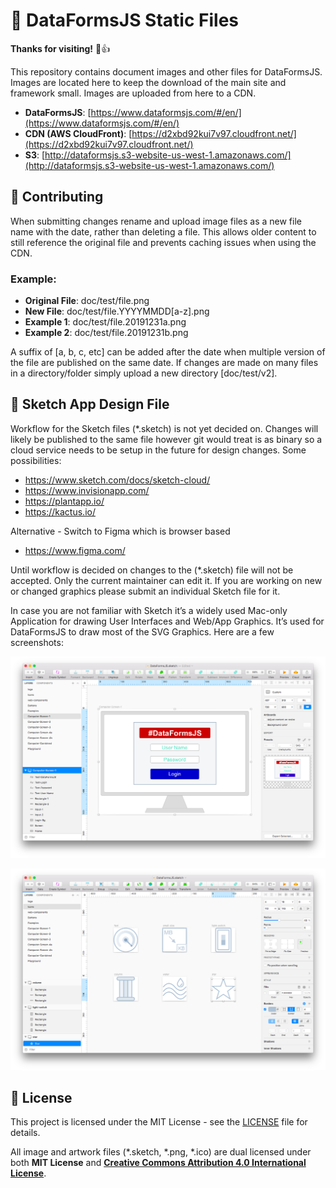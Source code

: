 # 🌟 DataFormsJS Static Files

**Thanks for visiting!** 🌠👍

This repository contains document images and other files for DataFormsJS. Images are located here to keep the download of the main site and framework small. Images are uploaded from here to a CDN.

* __DataFormsJS__: [https://www.dataformsjs.com/#/en/](https://www.dataformsjs.com/#/en/)
* __CDN (AWS CloudFront)__: [https://d2xbd92kui7v97.cloudfront.net/](https://d2xbd92kui7v97.cloudfront.net/)
* __S3__: [http://dataformsjs.s3-website-us-west-1.amazonaws.com/](http://dataformsjs.s3-website-us-west-1.amazonaws.com/)

## 🤝 Contributing

When submitting changes rename and upload image files as a new file name with the date, rather than deleting a file. This allows older content to still reference the original file and prevents caching issues when using the CDN.

### Example:
* __Original File__: doc/test/file.png
* __New File__: doc/test/file.YYYYMMDD[a-z].png
* __Example 1__: doc/test/file.20191231a.png
* __Example 2__: doc/test/file.20191231b.png

A suffix of [a, b, c, etc] can be added after the date when multiple version of the file are published on the same date. If changes are made on many files in a directory/folder simply upload a new directory [doc/test/v2].

## 🚀 Sketch App Design File

Workflow for the Sketch files (*.sketch) is not yet decided on. Changes will likely be published to the same file however git would treat is as binary so a cloud service needs to be setup in the future for design changes. Some possibilities:

* <a href="https://www.sketch.com/docs/sketch-cloud/" target="_blank">https://www.sketch.com/docs/sketch-cloud/</a>
* <a href="https://www.invisionapp.com/" target="_blank">https://www.invisionapp.com/</a>
* <a href="https://plantapp.io/" target="_blank">https://plantapp.io/</a>
* <a href="https://kactus.io/" target="_blank">https://kactus.io/</a>

Alternative - Switch to Figma which is browser based

* <a href="https://www.figma.com/" target="_blank">https://www.figma.com/</a>

Until workflow is decided on changes to the (*.sketch) file will not be accepted. Only the current maintainer can edit it. If you are working on new or changed graphics please submit an individual Sketch file for it.

In case you are not familiar with Sketch it’s a widely used Mac-only Application for drawing User Interfaces and Web/App Graphics. It’s used for DataFormsJS to draw most of the SVG Graphics. Here are a few screenshots:

![Sketch - Rocketship](https://raw.githubusercontent.com/dataformsjs/static-files/master/img/screenshots/Sketch-Computer.png)

![Sketch - Icons](https://raw.githubusercontent.com/dataformsjs/static-files/master/img/screenshots/Sketch-Icons.png)

## :memo: License

This project is licensed under the MIT License - see the [LICENSE](LICENSE) file for details.

All image and artwork files (*.sketch, *.png, *.ico) are dual licensed under both **MIT License** and <a href="https://creativecommons.org/licenses/by/4.0/" target="_blank" style="font-weight:bold;">Creative Commons Attribution 4.0 International License</a>.

